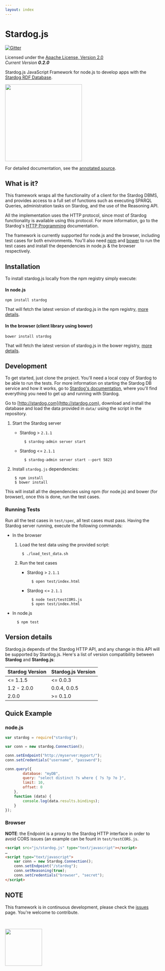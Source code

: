 ```yaml
---
layout: index
---
```

Stardog.js
==========

[![Gitter](https://badges.gitter.im/Join%20Chat.svg)](https://gitter.im/complexible/stardog.js?utm_source=badge&utm_medium=badge&utm_campaign=pr-badge&utm_content=badge)

Licensed under the [Apache License, Version 2.0](http://www.apache.org/licenses/LICENSE-2.0)  
_Current Version **0.2.0**_

Stardog.js JavaScript Framework for node.js to develop apps with the [Stardog RDF Database](http://stardog.com).  

<a href="http://stardog.com"><img src="http://stardog.com/img/stardog.png" width="250px"/></a>

For detailed documentation, see the [annotated source](http://complexible.github.io/stardog.js/docs/stardog.html).

## What is it? ##

This framework wraps all the functionality of a client for the Stardog DBMS, and provides access to a full set of functions such as executing SPARQL Queries, administration tasks on Stardog, and the use of the Reasoning API.

All the implementation uses the HTTP protocol, since most of Stardog functionality is available using this protocol. For more information, go to the Stardog's [HTTP Programming](http://docs.stardog.com/http/) documentation.

The framework is currently supported for node.js and the browser, including test cases for both environments.
You'll also need [npm](https://npmjs.org) and [bower](http://bower.io) to run the test cases and install the dependencies in node.js & the browser respectively.

## Installation

To install stardog.js locally from the npm registry simply execute:

#### In node.js

    npm install stardog

That will fetch the latest version of stardog.js in the npm registry, [more details](https://npmjs.org/package/stardog).

#### In the browser (client library using bower)

    bower install stardog

That will fetch the latest version of stardog.js in the bower registry, [more details](http://bower.io/search/?q=stardog).

## Development ##

To get started, just clone the project. You'll need a local copy of Stardog to be able to run the tests. For more information on starting the Stardog DB service and how it works, go to [Stardog's documentation](http://docs.stardog.com), where you'll find everything you need to get up and running with Stardog.

Go to [http://stardog.com](http://stardog.com), download and install the database and load the data provided in `data/` using the script in the repository.

1. Start the Stardog server

    * Stardog > `2.1.1`

            $ stardog-admin server start

    * Stardog <= `2.1.1`

            $ stardog-admin server start --port 5823

2. Install `stardog.js` dependencies:

        $ npm install
        $ bower install

This will install all the dependencies using npm (for node.js) and bower (for browser), once this is done, run the test cases.

### Running Tests

Run all the test cases in `test/spec`, all test cases must pass. Having the Stardog server running, execute the following commands:

* In the browser

    1. Load the test data using the provided script:

            $ ./load_test_data.sh

    2. Run the test cases

        * Stardog > `2.1.1`

                $ open test/index.html

        * Stardog <= `2.1.1`

                $ node test/testCORS.js
                $ open test/index.html

* In node.js

        $ npm test



## Version details ##

Stardog.js depends of the Stardog HTTP API, and any change in this API will be supported by Stardog.js. Here's a list of version compatibility between __Stardog__ and  __Stardog.js__:

| Stardog Version | Stardog.js Version |
| --------------- | ------------------ |
| <= 1.1.5        | <= 0.0.3           |
| 1.2 - 2.0.0     | 0.0.4, 0.0.5       |
| 2.0.0           | >= 0.1.0           |


## Quick Example ##

### node.js

```javascript
var stardog = require("stardog");

var conn = new stardog.Connection();

conn.setEndpoint("http://myserver:myport/");
conn.setCredentials("username", "password");

conn.query({
        database: "myDB",
        query: "select distinct ?s where { ?s ?p ?o }",  
        limit: 10,
        offset: 0
    },
    function (data) {
        console.log(data.results.bindings);
    }
});
```

### Browser

__NOTE__: the Endpoint is a proxy to the Stardog HTTP interface in order to avoid CORS issues (an example can be fount in `test/testCORS.js`.

```html
<script src="js/stardog.js" type="text/javascript"></script>
…
<script type="text/javascript">
    var conn = new Stardog.Connection();
    conn.setEndpoint("/stardog");
    conn.setReasoning(true);
    conn.setCredentials("browser", "secret");
</script>
```

## NOTE ##

This framework is in continuous development, please check the [issues](https://github.com/complexible/stardog.js/issues) page. You're welcome to contribute.

&nbsp;
&nbsp;

<a href="http://complexible.com"><img src="http://complexible.com/img/l-b.png" width="120px"/></a>
